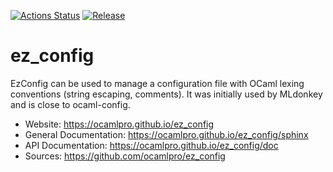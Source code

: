 
[![Actions Status](https://github.com/ocamlpro/ez_config/workflows/Main%20Workflow/badge.svg)](https://github.com/ocamlpro/ez_config/actions)
[![Release](https://img.shields.io/github/release/ocamlpro/ez_config.svg)](https://github.com/ocamlpro/ez_config/releases)

# ez_config

EzConfig can be used to manage a configuration file with OCaml lexing
conventions (string escaping, comments). It was initially used by 
MLdonkey and is close to ocaml-config.


* Website: https://ocamlpro.github.io/ez_config
* General Documentation: https://ocamlpro.github.io/ez_config/sphinx
* API Documentation: https://ocamlpro.github.io/ez_config/doc
* Sources: https://github.com/ocamlpro/ez_config
